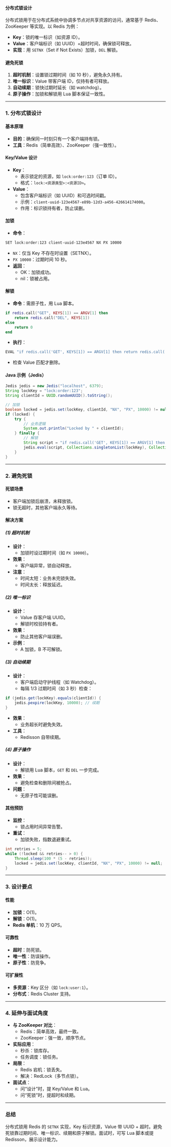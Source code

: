 
#### 分布式锁设计
分布式锁用于在分布式系统中协调多节点对共享资源的访问，通常基于 Redis、ZooKeeper 等实现。以 Redis 为例：
- **Key**：锁的唯一标识（如资源 ID）。
- **Value**：客户端标识（如 UUID）+超时时间，确保锁可释放。
- **实现**：用 `SETNX`（Set if Not Exists）加锁，`DEL` 解锁。

#### 避免死锁
1. **超时机制**：设置锁过期时间（如 10 秒），避免永久持有。
2. **唯一标识**：Value 带客户端 ID，仅持有者可释放。
3. **自动续期**：锁快过期时延长（如 watchdog）。
4. **原子操作**：加锁和解锁用 Lua 脚本保证一致性。

---

### 1. 分布式锁设计
#### 基本原理
- **目的**：确保同一时刻只有一个客户端持有锁。
- **工具**：Redis（简单高效）、ZooKeeper（强一致性）。

#### Key/Value 设计
- **Key**：
  - 表示锁定的资源，如 `lock:order:123`（订单 ID）。
  - 格式：`lock:<资源类型>:<资源ID>`。
- **Value**：
  - 包含客户端标识（如 UUID）和可选时间戳。
  - 示例：`client-uuid-123e4567-e89b-12d3-a456-426614174000`。
  - 作用：标识锁持有者，防止误删。

#### 加锁
- **命令**：
```bash
SET lock:order:123 client-uuid-123e4567 NX PX 10000
```
  - `NX`：仅当 Key 不存在时设置（SETNX）。
  - `PX 10000`：过期时间 10 秒。
- **返回**：
  - OK：加锁成功。
  - nil：锁被占用。

#### 解锁
- **命令**：需原子性，用 Lua 脚本。
```lua
if redis.call("GET", KEYS[1]) == ARGV[1] then
    return redis.call("DEL", KEYS[1])
else
    return 0
end
```
- **执行**：
```bash
EVAL "if redis.call('GET', KEYS[1]) == ARGV[1] then return redis.call('DEL', KEYS[1]) else return 0 end" 1 lock:order:123 client-uuid-123e4567
```
  - 检查 Value 匹配才删除。

#### Java 示例（Jedis）
```java
Jedis jedis = new Jedis("localhost", 6379);
String lockKey = "lock:order:123";
String clientId = UUID.randomUUID().toString();

// 加锁
boolean locked = jedis.set(lockKey, clientId, "NX", "PX", 10000) != null;
if (locked) {
    try {
        // 业务逻辑
        System.out.println("Locked by " + clientId);
    } finally {
        // 解锁
        String script = "if redis.call('GET', KEYS[1]) == ARGV[1] then return redis.call('DEL', KEYS[1]) else return 0 end";
        jedis.eval(script, Collections.singletonList(lockKey), Collections.singletonList(clientId));
    }
}
```

---

### 2. 避免死锁
#### 死锁场景
- 客户端加锁后崩溃，未释放锁。
- 锁无超时，其他客户端永久等待。

#### 解决方案
##### (1) 超时机制
- **设计**：
  - 加锁时设过期时间（如 `PX 10000`）。
- **效果**：
  - 客户端异常，锁自动释放。
- **注意**：
  - 时间太短：业务未完锁失效。
  - 时间太长：释放延迟。

##### (2) 唯一标识
- **设计**：
  - Value 存客户端 UUID。
  - 解锁时校验持有者。
- **效果**：
  - 防止其他客户端误删。
- **示例**：
  - A 加锁，B 不可解锁。

##### (3) 自动续期
- **设计**：
  - 客户端启动守护线程（如 Watchdog）。
  - 每隔 1/3 过期时间（如 3 秒）检查：
```java
if (jedis.get(lockKey).equals(clientId)) {
    jedis.pexpire(lockKey, 10000); // 续期
}
```
- **效果**：
  - 业务超长时避免失效。
- **工具**：
  - Redisson 自带续期。

##### (4) 原子操作
- **设计**：
  - 解锁用 Lua 脚本，`GET` 和 `DEL` 一步完成。
- **效果**：
  - 避免检查和删除间被抢占。
- **问题**：
  - 无原子性可能误删。

#### 其他预防
- **监控**：
  - 锁占用时间异常告警。
- **重试**：
  - 加锁失败，指数退避重试。
```java
int retries = 5;
while (!locked && retries-- > 0) {
    Thread.sleep(100 * (5 - retries));
    locked = jedis.set(lockKey, clientId, "NX", "PX", 10000) != null;
}
```

---

### 3. 设计要点
#### 性能
- **加锁**：O(1)。
- **解锁**：O(1)。
- **Redis 单机**：10 万 QPS。

#### 可靠性
- **超时**：防死锁。
- **唯一性**：防误操作。
- **原子性**：防竞争。

#### 可扩展性
- **多资源**：Key 区分（如 `lock:user:1`）。
- **分布式**：Redis Cluster 支持。

---

### 4. 延伸与面试角度
- **与 ZooKeeper 对比**：
  - Redis：简单高效，最终一致。
  - ZooKeeper：强一致，顺序节点。
- **实际应用**：
  - 秒杀：锁库存。
  - 任务调度：锁任务。
- **局限**：
  - Redis 宕机：锁丢失。
  - 解决：RedLock（多节点锁）。
- **面试点**：
  - 问“设计”时，提 Key/Value 和 Lua。
  - 问“死锁”时，提超时和续期。

---

### 总结
分布式锁用 Redis 的 `SETNX` 实现，Key 标识资源，Value 带 UUID + 超时。避免死锁靠过期时间、唯一标识、续期和原子解锁。面试时，可写 Lua 脚本或提 Redisson，展示设计能力。